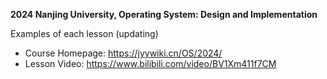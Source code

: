 **2024 Nanjing University, Operating System: Design and Implementation**

Examples of each lesson (updating)



- Course Homepage: https://jyywiki.cn/OS/2024/
- Lesson Video: https://www.bilibili.com/video/BV1Xm411f7CM
